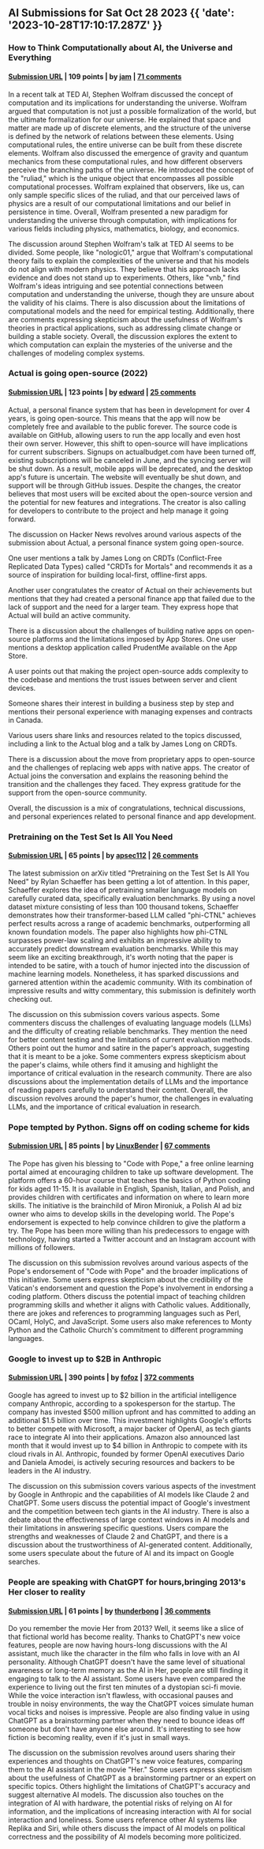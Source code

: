 ## AI Submissions for Sat Oct 28 2023 {{ 'date': '2023-10-28T17:10:17.287Z' }}

### How to Think Computationally about AI, the Universe and Everything

#### [Submission URL](https://writings.stephenwolfram.com/2023/10/how-to-think-computationally-about-ai-the-universe-and-everything/) | 109 points | by [jam](https://news.ycombinator.com/user?id=jam) | [71 comments](https://news.ycombinator.com/item?id=38049774)

In a recent talk at TED AI, Stephen Wolfram discussed the concept of computation and its implications for understanding the universe. Wolfram argued that computation is not just a possible formalization of the world, but the ultimate formalization for our universe. He explained that space and matter are made up of discrete elements, and the structure of the universe is defined by the network of relations between these elements. Using computational rules, the entire universe can be built from these discrete elements. Wolfram also discussed the emergence of gravity and quantum mechanics from these computational rules, and how different observers perceive the branching paths of the universe. He introduced the concept of the "ruliad," which is the unique object that encompasses all possible computational processes. Wolfram explained that observers, like us, can only sample specific slices of the ruliad, and that our perceived laws of physics are a result of our computational limitations and our belief in persistence in time. Overall, Wolfram presented a new paradigm for understanding the universe through computation, with implications for various fields including physics, mathematics, biology, and economics.

The discussion around Stephen Wolfram's talk at TED AI seems to be divided. Some people, like "nologic01," argue that Wolfram's computational theory fails to explain the complexities of the universe and that his models do not align with modern physics. They believe that his approach lacks evidence and does not stand up to experiments. Others, like "vnb," find Wolfram's ideas intriguing and see potential connections between computation and understanding the universe, though they are unsure about the validity of his claims. There is also discussion about the limitations of computational models and the need for empirical testing. Additionally, there are comments expressing skepticism about the usefulness of Wolfram's theories in practical applications, such as addressing climate change or building a stable society. Overall, the discussion explores the extent to which computation can explain the mysteries of the universe and the challenges of modeling complex systems.

### Actual is going open-source (2022)

#### [Submission URL](https://actualbudget.com/open-source) | 123 points | by [edward](https://news.ycombinator.com/user?id=edward) | [25 comments](https://news.ycombinator.com/item?id=38053982)

Actual, a personal finance system that has been in development for over 4 years, is going open-source. This means that the app will now be completely free and available to the public forever. The source code is available on GitHub, allowing users to run the app locally and even host their own server. However, this shift to open-source will have implications for current subscribers. Signups on actualbudget.com have been turned off, existing subscriptions will be canceled in June, and the syncing server will be shut down. As a result, mobile apps will be deprecated, and the desktop app's future is uncertain. The website will eventually be shut down, and support will be through GitHub issues. Despite the changes, the creator believes that most users will be excited about the open-source version and the potential for new features and integrations. The creator is also calling for developers to contribute to the project and help manage it going forward.

The discussion on Hacker News revolves around various aspects of the submission about Actual, a personal finance system going open-source. 

One user mentions a talk by James Long on CRDTs (Conflict-Free Replicated Data Types) called "CRDTs for Mortals" and recommends it as a source of inspiration for building local-first, offline-first apps.

Another user congratulates the creator of Actual on their achievements but mentions that they had created a personal finance app that failed due to the lack of support and the need for a larger team. They express hope that Actual will build an active community.

There is a discussion about the challenges of building native apps on open-source platforms and the limitations imposed by App Stores. One user mentions a desktop application called PrudentMe available on the App Store.

A user points out that making the project open-source adds complexity to the codebase and mentions the trust issues between server and client devices.

Someone shares their interest in building a business step by step and mentions their personal experience with managing expenses and contracts in Canada.

Various users share links and resources related to the topics discussed, including a link to the Actual blog and a talk by James Long on CRDTs.

There is a discussion about the move from proprietary apps to open-source and the challenges of replacing web apps with native apps. The creator of Actual joins the conversation and explains the reasoning behind the transition and the challenges they faced. They express gratitude for the support from the open-source community.

Overall, the discussion is a mix of congratulations, technical discussions, and personal experiences related to personal finance and app development.

### Pretraining on the Test Set Is All You Need

#### [Submission URL](https://arxiv.org/abs/2309.08632) | 65 points | by [apsec112](https://news.ycombinator.com/user?id=apsec112) | [26 comments](https://news.ycombinator.com/item?id=38046970)

The latest submission on arXiv titled "Pretraining on the Test Set Is All You Need" by Rylan Schaeffer has been getting a lot of attention. In this paper, Schaeffer explores the idea of pretraining smaller language models on carefully curated data, specifically evaluation benchmarks. By using a novel dataset mixture consisting of less than 100 thousand tokens, Schaeffer demonstrates how their transformer-based LLM called "phi-CTNL" achieves perfect results across a range of academic benchmarks, outperforming all known foundation models. The paper also highlights how phi-CTNL surpasses power-law scaling and exhibits an impressive ability to accurately predict downstream evaluation benchmarks. While this may seem like an exciting breakthrough, it's worth noting that the paper is intended to be satire, with a touch of humor injected into the discussion of machine learning models. Nonetheless, it has sparked discussions and garnered attention within the academic community. With its combination of impressive results and witty commentary, this submission is definitely worth checking out.

The discussion on this submission covers various aspects. Some commenters discuss the challenges of evaluating language models (LLMs) and the difficulty of creating reliable benchmarks. They mention the need for better content testing and the limitations of current evaluation methods. Others point out the humor and satire in the paper's approach, suggesting that it is meant to be a joke. Some commenters express skepticism about the paper's claims, while others find it amusing and highlight the importance of critical evaluation in the research community. There are also discussions about the implementation details of LLMs and the importance of reading papers carefully to understand their content. Overall, the discussion revolves around the paper's humor, the challenges in evaluating LLMs, and the importance of critical evaluation in research.

### Pope tempted by Python. Signs off on coding scheme for kids

#### [Submission URL](https://www.theregister.com/2023/10/28/pope_software_python/) | 85 points | by [LinuxBender](https://news.ycombinator.com/user?id=LinuxBender) | [67 comments](https://news.ycombinator.com/item?id=38052476)

The Pope has given his blessing to "Code with Pope," a free online learning portal aimed at encouraging children to take up software development. The platform offers a 60-hour course that teaches the basics of Python coding for kids aged 11-15. It is available in English, Spanish, Italian, and Polish, and provides children with certificates and information on where to learn more skills. The initiative is the brainchild of Miron Mironiuk, a Polish AI ad biz owner who aims to develop skills in the developing world. The Pope's endorsement is expected to help convince children to give the platform a try. The Pope has been more willing than his predecessors to engage with technology, having started a Twitter account and an Instagram account with millions of followers.

The discussion on this submission revolves around various aspects of the Pope's endorsement of "Code with Pope" and the broader implications of this initiative. Some users express skepticism about the credibility of the Vatican's endorsement and question the Pope's involvement in endorsing a coding platform. Others discuss the potential impact of teaching children programming skills and whether it aligns with Catholic values. Additionally, there are jokes and references to programming languages such as Perl, OCaml, HolyC, and JavaScript. Some users also make references to Monty Python and the Catholic Church's commitment to different programming languages.

### Google to invest up to $2B in Anthropic

#### [Submission URL](https://www.reuters.com/technology/google-agrees-invest-up-2-bln-openai-rival-anthropic-wsj-2023-10-27/) | 390 points | by [fofoz](https://news.ycombinator.com/user?id=fofoz) | [372 comments](https://news.ycombinator.com/item?id=38048155)

Google has agreed to invest up to $2 billion in the artificial intelligence company Anthropic, according to a spokesperson for the startup. The company has invested $500 million upfront and has committed to adding an additional $1.5 billion over time. This investment highlights Google's efforts to better compete with Microsoft, a major backer of OpenAI, as tech giants race to integrate AI into their applications. Amazon also announced last month that it would invest up to $4 billion in Anthropic to compete with its cloud rivals in AI. Anthropic, founded by former OpenAI executives Dario and Daniela Amodei, is actively securing resources and backers to be leaders in the AI industry.

The discussion on this submission covers various aspects of the investment by Google in Anthropic and the capabilities of AI models like Claude 2 and ChatGPT. Some users discuss the potential impact of Google's investment and the competition between tech giants in the AI industry. There is also a debate about the effectiveness of large context windows in AI models and their limitations in answering specific questions. Users compare the strengths and weaknesses of Claude 2 and ChatGPT, and there is a discussion about the trustworthiness of AI-generated content. Additionally, some users speculate about the future of AI and its impact on Google searches.

### People are speaking with ChatGPT for hours,bringing 2013's Her closer to reality

#### [Submission URL](https://arstechnica.com/information-technology/2023/10/people-are-speaking-with-chatgpt-for-hours-bringing-2013s-her-closer-to-reality/) | 61 points | by [thunderbong](https://news.ycombinator.com/user?id=thunderbong) | [36 comments](https://news.ycombinator.com/item?id=38046786)

Do you remember the movie Her from 2013? Well, it seems like a slice of that fictional world has become reality. Thanks to ChatGPT's new voice features, people are now having hours-long discussions with the AI assistant, much like the character in the film who falls in love with an AI personality. Although ChatGPT doesn't have the same level of situational awareness or long-term memory as the AI in Her, people are still finding it engaging to talk to the AI assistant. Some users have even compared the experience to living out the first ten minutes of a dystopian sci-fi movie. While the voice interaction isn't flawless, with occasional pauses and trouble in noisy environments, the way the ChatGPT voices simulate human vocal ticks and noises is impressive. People are also finding value in using ChatGPT as a brainstorming partner when they need to bounce ideas off someone but don't have anyone else around. It's interesting to see how fiction is becoming reality, even if it's just in small ways.

The discussion on the submission revolves around users sharing their experiences and thoughts on ChatGPT's new voice features, comparing them to the AI assistant in the movie "Her." Some users express skepticism about the usefulness of ChatGPT as a brainstorming partner or an expert on specific topics. Others highlight the limitations of ChatGPT's accuracy and suggest alternative AI models. The discussion also touches on the integration of AI with hardware, the potential risks of relying on AI for information, and the implications of increasing interaction with AI for social interaction and loneliness. Some users reference other AI systems like Replika and Siri, while others discuss the impact of AI models on political correctness and the possibility of AI models becoming more politicized.

